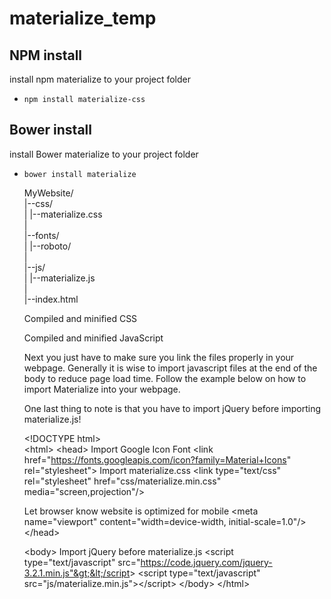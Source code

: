 # materialize_temp

## NPM install

install npm materialize to your project folder
* `npm install materialize-css`

## Bower install

install Bower materialize to your project folder
* `bower install materialize`

  MyWebsite/<br />
  |--css/<br />
  |  |--materialize.css<br />
  |<br />
  |--fonts/<br />
  |  |--roboto/<br />
  |<br />
  |--js/<br />
  |  |--materialize.js<br />
  |<br />
  |--index.html<br />

  Compiled and minified CSS
  <link rel="stylesheet" href="https://cdnjs.cloudflare.com/ajax/libs/materialize/0.100.2/css/materialize.min.css">

  Compiled and minified JavaScript
  <script src="https://cdnjs.cloudflare.com/ajax/libs/materialize/0.100.2/js/materialize.min.js"></script>

  Next you just have to make sure you link the files properly in your webpage. Generally it is wise to import javascript files at the end of the body to reduce page load time. Follow the example below on how to import Materialize into your webpage.

  One last thing to note is that you have to import jQuery before importing materialize.js!

    &lt;!DOCTYPE html&gt; <br />
  &lt;html&gt;
    &lt;head&gt;
      Import Google Icon Font
      &lt;link href="https://fonts.googleapis.com/icon?family=Material+Icons" rel="stylesheet"&gt;
      Import materialize.css
      &lt;link type="text/css" rel="stylesheet" href="css/materialize.min.css"  media="screen,projection"/&gt;

     Let browser know website is optimized for mobile
      &lt;meta name="viewport" content="width=device-width, initial-scale=1.0"/&gt;
    &lt;/head&gt;

    &lt;body&gt;
      Import jQuery before materialize.js
      &lt;script type="text/javascript" src="https://code.jquery.com/jquery-3.2.1.min.js"&gt;&lt;/script&gt;
      &lt;script type="text/javascript" src="js/materialize.min.js"&gt;&lt;/script&gt;
    &lt;/body&gt;
  &lt;/html&gt;